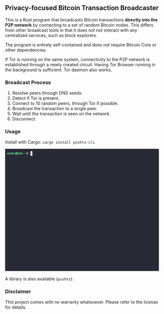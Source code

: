 ## Privacy-focused Bitcoin Transaction Broadcaster

This is a Rust program that broadcasts Bitcoin transactions **directly into the P2P network** by
connecting to a set of random Bitcoin nodes. This differs from other broadcast tools in that it
does not not interact with any centralized services, such as block explorers.

The program is entirely self-contained and does not require Bitcoin Core or other dependencies.

If Tor is running on the same system, connectivity to the P2P network is established through a
newly created circuit. Having Tor Browser running in the background is sufficient. Tor daemon
also works.

### Broadcast Process

1. Resolve peers through DNS seeds.
2. Detect if Tor is present.
3. Connect to 10 random peers, through Tor if possible.
4. Broadcast the transaction to a single peer.
5. Wait until the transaction is seen on the network.
6. Disconnect.

### Usage

Install with Cargo: `cargo install pushtx-cli`

![Demo](demo.gif)

A library is also available (`pushtx`).

### Disclaimer

This project comes with no warranty whatsoever. Please refer to the license for details.
